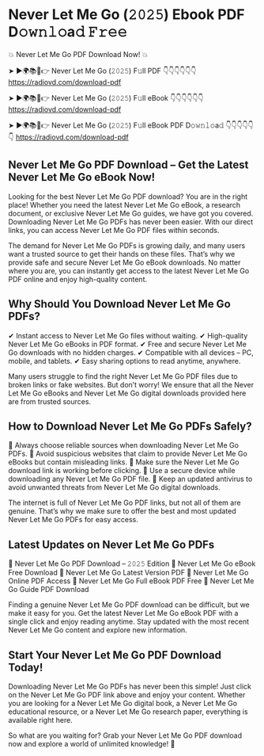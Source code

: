 # Never Let Me Go (𝟸𝟶𝟸𝟻) Ebook PDF D𝚘𝚠𝚗𝚕𝚘a𝚍 𝙵𝚛𝚎𝚎

💥 Never Let Me Go PDF Download Now! 💥

➤ ►🌍📚📱👉 Never Let Me Go (𝟸𝟶𝟸𝟻) F𝚞ll PDF 👇👇👇👇👇👇
https://radiovd.com/download-pdf

➤ ►🌍📚📱👉 Never Let Me Go (𝟸𝟶𝟸𝟻) F𝚞ll eBook 👇👇👇👇👇👇
https://radiovd.com/download-pdf

➤ ►🌍📚📱👉 Never Let Me Go (𝟸𝟶𝟸𝟻) F𝚞ll eBook PDF D𝚘𝚠𝚗𝚕𝚘a𝚍 👇👇👇👇👇👇
https://radiovd.com/download-pdf

## Never Let Me Go PDF Download – Get the Latest Never Let Me Go eBook Now!

Looking for the best Never Let Me Go PDF download? You are in the right place! Whether you need the latest Never Let Me Go eBook, a research document, or exclusive Never Let Me Go guides, we have got you covered. Downloading Never Let Me Go PDFs has never been easier. With our direct links, you can access Never Let Me Go PDF files within seconds.

The demand for Never Let Me Go PDFs is growing daily, and many users want a trusted source to get their hands on these files. That’s why we provide safe and secure Never Let Me Go eBook downloads. No matter where you are, you can instantly get access to the latest Never Let Me Go PDF online and enjoy high-quality content.

## Why Should You Download Never Let Me Go PDFs?

✔ Instant access to Never Let Me Go files without waiting.
✔ High-quality Never Let Me Go eBooks in PDF format.
✔ Free and secure Never Let Me Go downloads with no hidden charges.
✔ Compatible with all devices – PC, mobile, and tablets.
✔ Easy sharing options to read anytime, anywhere.

Many users struggle to find the right Never Let Me Go PDF files due to broken links or fake websites. But don’t worry! We ensure that all the Never Let Me Go eBooks and Never Let Me Go digital downloads provided here are from trusted sources.

## How to Download Never Let Me Go PDFs Safely?

📌 Always choose reliable sources when downloading Never Let Me Go PDFs.
📌 Avoid suspicious websites that claim to provide Never Let Me Go eBooks but contain misleading links.
📌 Make sure the Never Let Me Go download link is working before clicking.
📌 Use a secure device while downloading any Never Let Me Go PDF file.
📌 Keep an updated antivirus to avoid unwanted threats from Never Let Me Go digital downloads.

The internet is full of Never Let Me Go PDF links, but not all of them are genuine. That’s why we make sure to offer the best and most updated Never Let Me Go PDFs for easy access.

## Latest Updates on Never Let Me Go PDFs

🔹 Never Let Me Go PDF Download – 𝟸𝟶𝟸𝟻 Edition
🔹 Never Let Me Go eBook Free Download
🔹 Never Let Me Go Latest Version PDF
🔹 Never Let Me Go Online PDF Access
🔹 Never Let Me Go Full eBook PDF Free
🔹 Never Let Me Go Guide PDF Download

Finding a genuine Never Let Me Go PDF download can be difficult, but we make it easy for you. Get the latest Never Let Me Go eBook PDF with a single click and enjoy reading anytime. Stay updated with the most recent Never Let Me Go content and explore new information.

## Start Your Never Let Me Go PDF Download Today!

Downloading Never Let Me Go PDFs has never been this simple! Just click on the Never Let Me Go PDF link above and enjoy your content. Whether you are looking for a Never Let Me Go digital book, a Never Let Me Go educational resource, or a Never Let Me Go research paper, everything is available right here.

So what are you waiting for? Grab your Never Let Me Go PDF download now and explore a world of unlimited knowledge! 🚀